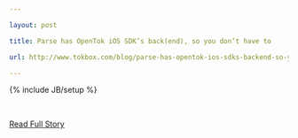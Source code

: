 ---
layout: post
title: Parse has OpenTok iOS SDK’s back(end), so you don’t have to
url: http://www.tokbox.com/blog/parse-has-opentok-ios-sdks-backend-so-you-dont-have-to/
---
{% include JB/setup %}
<p><br />
<p><a href="http://www.tokbox.com/blog/parse-has-opentok-ios-sdks-backend-so-you-dont-have-to/">Read Full Story</a></p>
